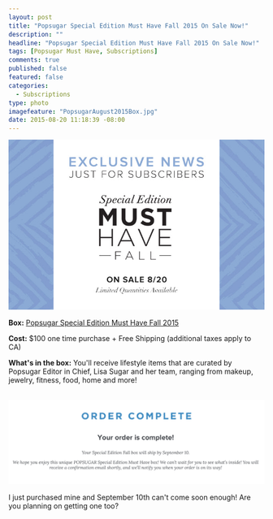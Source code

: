 ```yaml
---
layout: post
title: "Popsugar Special Edition Must Have Fall 2015 On Sale Now!"
description: ""
headline: "Popsugar Special Edition Must Have Fall 2015 On Sale Now!"
tags: [Popsugar Must Have, Subscriptions]
comments: true
published: false
featured: false
categories: 
  - Subscriptions
type: photo
imagefeature: "PopsugarAugust2015Box.jpg"
date: 2015-08-20 11:18:39 -08:00
---
```


<center><img src='/images/PopsugarFall2015BoxNews.png'></center>
<p><b>Box:</b> <a href="http://popsu.gr/vXrB" target="_blank">Popsugar Special Edition Must Have Fall 2015</a></p>
<p><b>Cost:</b> $100 one time purchase + Free Shipping (additional taxes apply to CA)</p>
<p><b>What's in the box:</b> You'll receive lifestyle items that are curated by Popsugar Editor in Chief, Lisa Sugar and her team, ranging from makeup, jewelry, fitness, food, home and more!</p>
<br>

<center><img src='/images/PopsugarFall2015BoxOnSale.png'></center>
<p>I just purchased mine and September 10th can't come soon enough! Are you planning on getting one too?</p>
